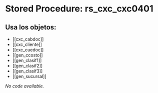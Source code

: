 # Stored Procedure: rs_cxc_cxc0401

## Usa los objetos:
- [[cxc_cabdoc]]
- [[cxc_cliente]]
- [[cxc_cuedoc]]
- [[gen_ccosto]]
- [[gen_clasif1]]
- [[gen_clasif2]]
- [[gen_clasif3]]
- [[gen_sucursal]]

*No code available.*
